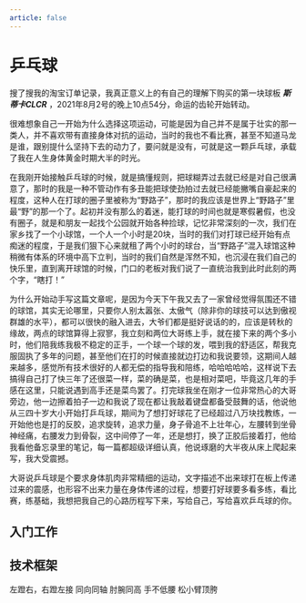 ```yaml
---
article: false
---
```


# 乒乓球
搜了搜我的淘宝订单记录，我真正意义上的有自己的理解下购买的第一块球板 **_斯蒂卡CLCR_** ，2021年8月2号的晚上10点54分，命运的齿轮开始转动。

很难想象自己一开始为什么选择这项运动，可能是因为自己并不是属于壮实的那一类人，并不喜欢带有直接身体对抗的运动，当时的我也不看比赛，甚至不知道马龙是谁，跟别提什么坚持下去的动力了，要问就是没有，可就是这一颗乒乓球，承载了我在人生身体黄金时期大半的时光。

在我刚开始接触乒乓球的时候，就是搞懂规则，把球糊弄过去就已经是对自己很满意了，那时的我是一种不管动作有多丑能把球使劲拍过去就已经能撇嘴自豪起来的程度，这种人在打球的圈子里被称为“野路子”，那时的我应该是世界上“野路子”里最“野”的那一个了。起初并没有那么的着迷，能打球的时间也就是寒假暑假，也没有圈子，就是和朋友一起找个公园就开始各种捡球，记忆非常深刻的一次，我们在家乡找了一个小球馆，一个人一个小时是20块，当时的我们对打球已经开始有点痴迷的程度，于是我们狠下心来就租了两个小时的球台，当“野路子”混入球馆这种稍微有体系的环境中高下立判，当时的我们自然是浑然不知，也沉浸在我们自己的快乐里，直到离开球馆的时候，门口的老板对我们说了一直统治我到此时此刻的两个字，“瞎打！”

为什么开始动手写这篇文章呢，是因为今天下午我又去了一家曾经觉得氛围还不错的球馆，其实无论哪里，只要你人别太嚣张、太傲气（除非你的球技可以达到傲视群雄的水平），都可以很快的融入进去，大爷们都是挺好说话的的，应该是转秋的缘故，两点的球馆算得上寂寥，我立刻和两位大哥练上手，就在接下来的两个多小时，他们陪我练我极不稳定的正手，一个球一个球的发，喂到我的舒适区，帮我克服固执了多年的问题，甚至他们在打的时候直接就边打边和我说要领，这期间人越来越多，感觉所有技术很好的人都无偿的指导我和陪练，哈哈哈哈哈，这样说下去搞得自己打了快三年了还很菜一样，菜的确是菜，也是相对菜吧，毕竟这几年的手感在这里，只能说遇到高手还是菜鸟罢了。打完球我坐在刚才一位非常热心的大哥旁边，他一边擦着拍子一边和我说了现在都让我敲着键盘都备受鼓舞的话，他说他从三四十岁大小开始打乒乓球，期间为了想打好球花了已经超过八万块找教练，一开始他也是打的反胶，追求旋转，追求力量，身子骨追不上壮年心，左腰转到坐骨神经痛，右腰发力到骨裂，这中间停了一年，还是想打，换了正胶后接着打，他给我看他备忘录里的笔记，每一篇都超级详细认真，他说琢磨的大半夜从床上爬起来写，我大受震撼。

大哥说乒乓球是个要求身体肌肉非常精细的运动，文字描述不出来球打在板上传递过来的震感，也形容不出来力量在身体传递的过程，想要打好球要多看多练，看比赛，练基础，我想把我自己的心路历程写下来，写给自己，写给喜欢乒乓球的你。

## 入门工作

## 技术框架
左蹬右，右蹬左接
同向同轴
肘腕同高
手不低腰
松小臂顶胯